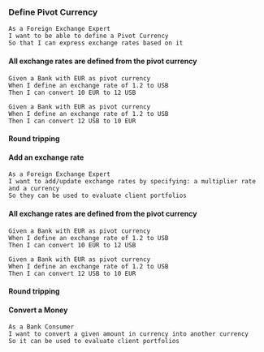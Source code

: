 ### Define Pivot Currency

```gherkin
As a Foreign Exchange Expert
I want to be able to define a Pivot Currency
So that I can express exchange rates based on it
```

#### All exchange rates are defined from the pivot currency

```gherkin
Given a Bank with EUR as pivot currency
When I define an exchange rate of 1.2 to USB
Then I can convert 10 EUR to 12 USB
```

```gherkin
Given a Bank with EUR as pivot currency
When I define an exchange rate of 1.2 to USB
Then I can convert 12 USB to 10 EUR 
```

#### Round tripping





#### Add an exchange rate
```gherkin
As a Foreign Exchange Expert
I want to add/update exchange rates by specifying: a multiplier rate and a currency
So they can be used to evaluate client portfolios
```

#### All exchange rates are defined from the pivot currency

```gherkin
Given a Bank with EUR as pivot currency
When I define an exchange rate of 1.2 to USB
Then I can convert 10 EUR to 12 USB
```

```gherkin
Given a Bank with EUR as pivot currency
When I define an exchange rate of 1.2 to USB
Then I can convert 12 USB to 10 EUR 
```

#### Round tripping






#### Convert a Money
```gherkin
As a Bank Consumer
I want to convert a given amount in currency into another currency
So it can be used to evaluate client portfolios
```